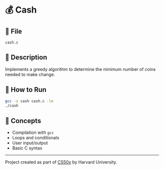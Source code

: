 # 💰 Cash

## 📄 File
`cash.c`

## 📝 Description
Implements a greedy algorithm to determine the minimum number of coins needed to make change.

## 🚀 How to Run
```bash
gcc -o cash cash.c -lm
./cash
```

## 🧠 Concepts
- Compilation with `gcc`
- Loops and conditionals
- User input/output
- Basic C syntax

---

Project created as part of [CS50x](https://cs50.harvard.edu/x/) by Harvard University.